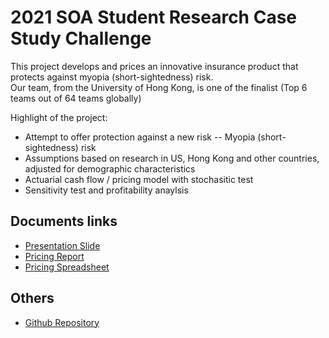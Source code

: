 # 2021 SOA Student Research Case Study Challenge

This project develops and prices an innovative insurance product that protects against myopia (short-sightedness) risk. <br>
Our team, from the University of Hong Kong, is one of the finalist (Top 6 teams out of 64 teams globally)

Highlight of the project:
- Attempt to offer protection against a new risk -- Myopia (short-sightedness) risk
- Assumptions based on research in US, Hong Kong and other countries, adjusted for demographic characteristics
- Actuarial cash flow / pricing model with stochasitic test
- Sensitivity test and profitability anaylsis


## Documents links

- [Presentation Slide](https://actuarialcat.github.io/SOA_Case_2021/HKU%20Actuarial%20Solutions_PPT.pdf)
- [Pricing Report](https://actuarialcat.github.io/SOA_Case_2021/HKU%20Actuarial%20Solutions_NEW%20WORLD%20Parametric%20Insurance%20Report.pdf)
- [Pricing Spreadsheet](https://actuarialcat.github.io/SOA_Case_2021/HKU%20Actuarial%20Solution%20Pricing%20Spreadsheet.xlsm)


## Others

- [Github Repository](https://github.com/actuarialcat/SOA_Case_2021)

